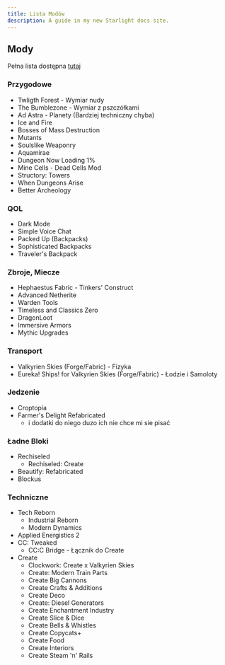 ```yaml
---
title: Lista Modów
description: A guide in my new Starlight docs site.
---
```


## Mody 
Pełna lista dostępna [tutaj](https://github.com/mr00k3/KrzakiPudlo2/blob/main/MODLIST.md)

### Przygodowe
- Twligth Forest - Wymiar nudy
- The Bumblezone - Wymiar z pszczółkami
- Ad Astra - Planety (Bardziej techniczny chyba)
- Ice and Fire
- Bosses of Mass Destruction
- Mutants
- Soulslike Weaponry
- Aquamirae
- Dungeon Now Loading 1%
- Mine Cells - Dead Cells Mod
- Structory: Towers
- When Dungeons Arise
- Better Archeology
### QOL
- Dark Mode
- Simple Voice Chat
- Packed Up (Backpacks)
- Sophisticated Backpacks
- Traveler's Backpack
### Zbroje, Miecze
- Hephaestus Fabric - Tinkers' Construct
- Advanced Netherite
- Warden Tools
- Timeless and Classics Zero
- DragonLoot
- Immersive Armors
- Mythic Upgrades
### Transport
- Valkyrien Skies (Forge/Fabric) - Fizyka 
- Eureka! Ships! for Valkyrien Skies (Forge/Fabric) - Łodzie i Samoloty
### Jedzenie
- Croptopia
- Farmer's Delight Refabricated 
    - i dodatki do niego duzo ich nie chce mi sie pisać
### Ładne Bloki
- Rechiseled
    - Rechiseled: Create
- Beautify: Refabricated
- Blockus
### Techniczne
- Tech Reborn
    - Industrial Reborn
    - Modern Dynamics
- Applied Energistics 2
- CC: Tweaked
    - CC:C Bridge - Łącznik do Create
- Create
    - Clockwork: Create x Valkyrien Skies
    - Create: Modern Train Parts
    - Create Big Cannons
    - Create Crafts & Additions
    - Create Deco
    - Create: Diesel Generators
    - Create Enchantment Industry
    - Create Slice & Dice
    - Create Bells & Whistles
    - Create Copycats+
    - Create Food
    - Create Interiors
    - Create Steam 'n' Rails
